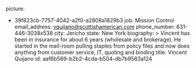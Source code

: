 picture:
  - 39f823cb-7757-4042-a2f0-a2808a1829b3
job: Mission Control
email_address: vquijano@scottishamerican.com
phone_number: 631-446-3038x538
city: Jericho
state: New York
biography: >
  Vincent has been in insurance for about 6 years (wholesale and brokerage). He started in the
  mail-room pulling staples from policy files and now does anything from customer service, IT, quoting
  and binding
title: Vincent Quijano
id: aaf6b569-b2b2-4cda-b504-db7b9583a124
